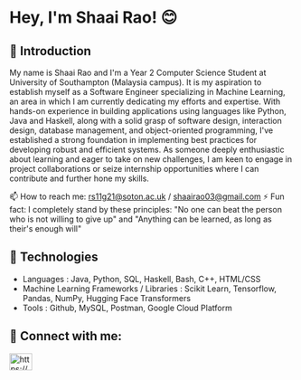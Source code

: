 # Hey, I'm Shaai Rao! 😊

## 🔅 Introduction

My name is Shaai Rao and I'm a Year 2 Computer Science Student at University of Southampton (Malaysia campus). It is my aspiration to establish myself as a Software Engineer specializing in Machine Learning, an area in which I am currently dedicating my efforts and expertise. With hands-on experience in building applications using languages like Python, Java and Haskell, along with a solid grasp of software design, interaction design, database management, and object-oriented programming, I've established a strong foundation in implementing best practices for developing robust and efficient systems. As someone deeply enthusiastic about learning and eager to take on new challenges, I am keen to engage in project collaborations or seize internship opportunities where I can contribute and further hone my skills. 

📫 How to reach me: rs11g21@soton.ac.uk / shaairao03@gmail.com
⚡ Fun fact: I completely stand by these principles: "No one can beat the person who is not willing to give up" and "Anything can be learned, as long as their's enough will"  
 
## 🔅 Technologies
- Languages : Java, Python, SQL, Haskell, Bash, C++, HTML/CSS
- Machine Learning Frameworks / Libraries : Scikit Learn, Tensorflow, Pandas, NumPy, Hugging Face Transformers 
- Tools :  Github, MySQL, Postman, Google Cloud Platform 

## 🔅 Connect with me: 
<a href="https://www.linkedin.com/in/shaairao/" target="blank"><img align="center" src="https://raw.githubusercontent.com/rahuldkjain/github-profile-readme-generator/master/src/images/icons/Social/linked-in-alt.svg" alt="https://www.linkedin.com/in/shaairao/" height="30" width="40" /></a> 


